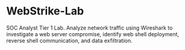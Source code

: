 # WebStrike-Lab
SOC Analyst Tier 1 Lab. Analyze network traffic using Wireshark to investigate a web server compromise, identify web shell deployment, reverse shell communication, and data exfiltration.
